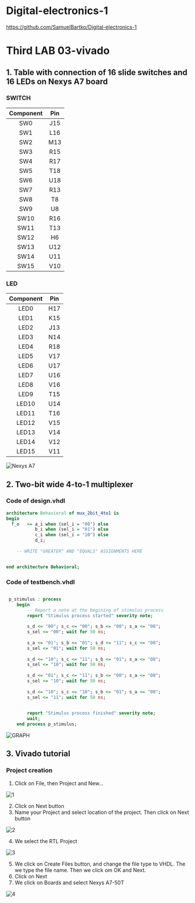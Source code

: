 # Digital-electronics-1

https://github.com/SamuelBartko/Digital-electronics-1

# Third LAB 03-vivado

## 1. Table with connection of 16 slide switches and 16 LEDs on Nexys A7 board

### SWITCH

| **Component** | **Pin** |
| :-: | :-: |
| SW0 | J15 | 
| SW1 | L16 |
| SW2 | M13 |
| SW3 | R15 |
| SW4 | R17 |
| SW5 | T18 |
| SW6 | U18 |
| SW7 | R13 | 
| SW8 | T8 | 
| SW9 | U8 |
| SW10 | R16 | 
| SW11 | T13 | 
| SW12 | H6 |
| SW13 | U12 | 
| SW14 | U11 | 
| SW15 | V10 | 

### LED

| **Component** | **Pin** |
| :-: | :-: |
| LED0 | H17 |
| LED1 | K15 |
| LED2 | J13 |
| LED3 | N14 |
| LED4 | R18 |
| LED5 | V17 |
| LED6 | U17 |
| LED7 | U16 |
| LED8 | V16 |
| LED9 | T15 |
| LED10 | U14 |
| LED11 | T16 |
| LED12 | V15 |
| LED13 | V14 |
| LED14 | V12 |
| LED15 | V11 |

![Nexys A7](Images/n4r.png)

## 2. Two-bit wide 4-to-1 multiplexer

### Code of design.vhdl

```vhdl
architecture Behavioral of mux_2bit_4to1 is
begin
  f_o   <= a_i when (sel_i = "00") else
           b_i when (sel_i = "01") else
           c_i when (sel_i = "10") else
           d_i;
	
    -- WRITE "GREATER" AND "EQUALS" ASSIGNMENTS HERE


end architecture Behavioral;

```

### Code of testbench.vhdl
```vhdl

 p_stimulus : process
    begin
        -- Report a note at the begining of stimulus process
        report "Stimulus process started" severity note;
        
        s_d <= "00"; s_c <= "00"; s_b <= "00"; s_a <= "00";
        s_sel <= "00"; wait for 50 ns;
        
        s_a <= "01"; s_b <= "01"; s_d <= "11"; s_c <= "00";
        s_sel <= "01"; wait for 50 ns;
        
        s_d <= "10"; s_c <= "11"; s_b <= "01"; s_a <= "00"; 
        s_sel <= "10"; wait for 50 ns;
        
        s_d <= "01"; s_c <= "11"; s_b <= "00"; s_a <= "00"; 
        s_sel <= "10"; wait for 50 ns;
        
        s_d <= "10"; s_c <= "10"; s_b <= "01"; s_a <= "00";
        s_sel <= "11"; wait for 50 ns;

       
        report "Stimulus process finished" severity note;
        wait;
    end process p_stimulus;

```

![GRAPH](Images/2.png)

## 3. Vivado tutorial

### Project creation 

1. Click on File, then Project and New...

![1](Images/3.png)

2. Click on Next button
3. Name your Project and select location of the project. Then click on Next button

![2](Images/4.png)

4. We select the RTL Project

![3](Images/5.png)

5. We click on Create Files button, and change the file type to VHDL. The we type the file name. Then we click om OK and Next.
6. Click on Next
7. We click on Boards and select Nexys A7-50T

![4](Images/6.png)
